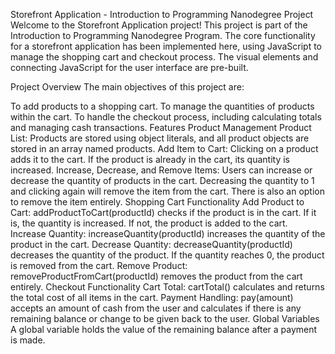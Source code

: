 Storefront Application - Introduction to Programming Nanodegree Project
Welcome to the Storefront Application project! This project is part of the Introduction to Programming Nanodegree Program. The core functionality for a storefront application has been implemented here, using JavaScript to manage the shopping cart and checkout process. The visual elements and connecting JavaScript for the user interface are pre-built.

Project Overview
The main objectives of this project are:

To add products to a shopping cart.
To manage the quantities of products within the cart.
To handle the checkout process, including calculating totals and managing cash transactions.
Features
Product Management
Product List: Products are stored using object literals, and all product objects are stored in an array named products.
Add Item to Cart: Clicking on a product adds it to the cart. If the product is already in the cart, its quantity is increased.
Increase, Decrease, and Remove Items: Users can increase or decrease the quantity of products in the cart. Decreasing the quantity to 1 and clicking again will remove the item from the cart. There is also an option to remove the item entirely.
Shopping Cart Functionality
Add Product to Cart: addProductToCart(productId) checks if the product is in the cart. If it is, the quantity is increased. If not, the product is added to the cart.
Increase Quantity: increaseQuantity(productId) increases the quantity of the product in the cart.
Decrease Quantity: decreaseQuantity(productId) decreases the quantity of the product. If the quantity reaches 0, the product is removed from the cart.
Remove Product: removeProductFromCart(productId) removes the product from the cart entirely.
Checkout Functionality
Cart Total: cartTotal() calculates and returns the total cost of all items in the cart.
Payment Handling: pay(amount) accepts an amount of cash from the user and calculates if there is any remaining balance or change to be given back to the user.
Global Variables
A global variable holds the value of the remaining balance after a payment is made.
